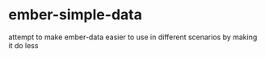 ember-simple-data
=================

attempt to make ember-data easier to use in different scenarios by making it do less